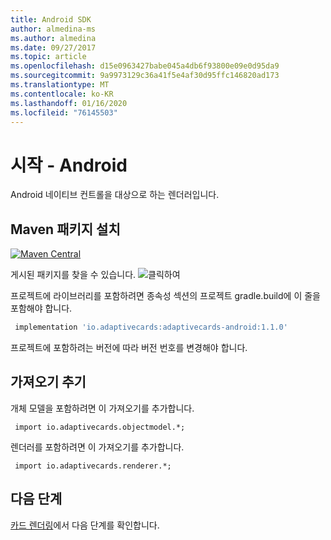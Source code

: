```yaml
---
title: Android SDK
author: almedina-ms
ms.author: almedina
ms.date: 09/27/2017
ms.topic: article
ms.openlocfilehash: d15e0963427babe045a4db6f93800e09e0d95da9
ms.sourcegitcommit: 9a9973129c36a41f5e4af30d95ffc146820ad173
ms.translationtype: MT
ms.contentlocale: ko-KR
ms.lasthandoff: 01/16/2020
ms.locfileid: "76145503"
---
```

# <a name="getting-started---android"></a>시작 - Android

Android 네이티브 컨트롤을 대상으로 하는 렌더러입니다.

## <a name="install-maven-package"></a>Maven 패키지 설치

[![Maven Central](https://img.shields.io/maven-central/v/io.adaptivecards/adaptivecards-android.svg)](https://search.maven.org/#search%7Cga%7C1%7Ca%3A%22adaptivecards-android%22)

게시된 패키지를 찾을 수 있습니다. ![클릭하여](https://search.maven.org/search?q=g:io.adaptivecards)

프로젝트에 라이브러리를 포함하려면 종속성 섹션의 프로젝트 gradle.build에 이 줄을 포함해야 합니다.

```build.gradle
 implementation 'io.adaptivecards:adaptivecards-android:1.1.0'
```
프로젝트에 포함하려는 버전에 따라 버전 번호를 변경해야 합니다.

## <a name="add-import"></a>가져오기 추기

개체 모델을 포함하려면 이 가져오기를 추가합니다.

```
 import io.adaptivecards.objectmodel.*;
```

렌더러를 포함하려면 이 가져오기를 추가합니다.

```
 import io.adaptivecards.renderer.*;
```

## <a name="next-steps"></a>다음 단계

[카드 렌더링](render-a-card.md)에서 다음 단계를 확인합니다.
